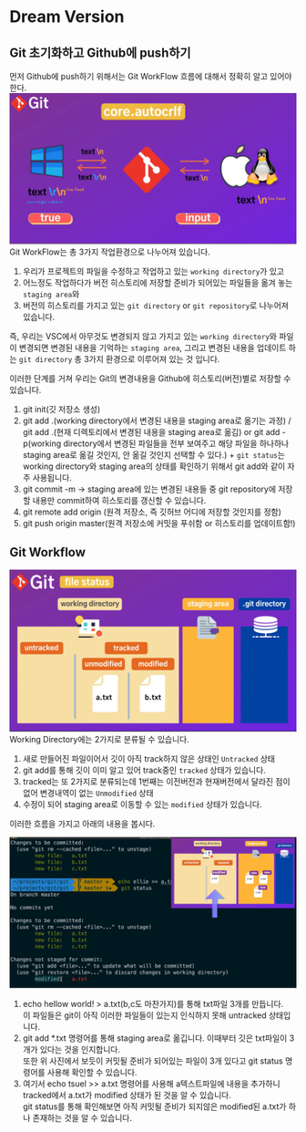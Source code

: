 # Dream Version

## Git 초기화하고 Github에 push하기

먼저 Github에 push하기 위해서는 Git WorkFlow 흐름에 대해서 정확히 알고 있어야 한다.<br>
![01-2](./Subject1/01-1.PNG)
Git WorkFlow는 총 3가지 작업환경으로 나누어져 있습니다.<br>

1. 우리가 프로젝트의 파일을 수정하고 작업하고 있는 `working directory`가 있고<br>
2. 어느정도 작업하다가 버전 히스토리에 저장할 준비가 되어있는 파일들을 옮겨 놓는 `staging area`와
3. 버전의 히스토리를 가지고 있는 `git directory` or `git repository`로 나누어져 있습니다.<br>

즉, 우리는 VSC에서 아무것도 변경되지 않고 가지고 있는 `working directory`와 파일이 변경되면 변경된 내용을 기억하는 `staging area`, 그리고 변경된 내용을 업데이트 하는 `git directory` 총 3가지 환경으로 이루어져 있는 것 입니다.<br>

이러한 단계를 거쳐 우리는 Git의 변경내용을 Github에 히스토리(버전)별로 저장할 수 있습니다.<br>

1. git init(깃 저장소 생성)
2. git add .(working directory에서 변경된 내용을 staging area로 옮기는 과정) / git add .(현재 디렉토리에서 변경된 내용을 staging area로 옮김) or git add -p(working directory에서 변경된 파일들을 전부 보여주고 해당 파일을 하나하나 staging area로 옮길 것인지, 안 옮길 것인지 선택할 수 있다.) + `git status`는 working directory와 staging area의 상태를 확인하기 위해서 git add와 같이 자주 사용됩니다.<br>
3. git commit -m -> staging area에 있는 변경된 내용들 중 git repository에 저장할 내용만 commit하여 히스토리를 갱신할 수 있습니다.<br>
4. git remote add origin <url>(원격 저장소, 즉 깃허브 어디에 저장할 것인지를 정함)<br>
5. git push origin master(원격 저장소에 커밋을 푸쉬함 or 히스토리를 업데이트함!)<br>

## Git Workflow

![02-1](./Subject2/02-1.PNG)
Working Directory에는 2가지로 분류될 수 있습니다.<br>

1. 새로 만들어진 파일이어서 깃이 아직 track하지 않은 상태인 `Untracked` 상태
2. git add를 통해 깃이 이미 알고 있어 track중인 `tracked` 상태가 있습니다.
3. tracked는 또 2가지로 분류되는데 1번째는 이전버전과 현재버전에서 달라진 점이 없어 변경내역이 없는 `Unmodified` 상태
4. 수정이 되어 staging area로 이동할 수 있는 `modified` 상태가 있습니다.

이러한 흐름을 가지고 아래의 내용을 봅시다.

![02-2](./Subject2/02-2.PNG)

1. echo hellow world! > a.txt(b,c도 마찬가지)를 통해 txt파일 3개를 만듭니다.<br>
   이 파일들은 git이 아직 이러한 파일들이 있는지 인식하지 못해 untracked 상태입니다.
2. git add \*.txt 명령어를 통해 staging area로 옮깁니다. 이때부터 깃은 txt파일이 3개가 있다는 것을 인지합니다.<br>
   또한 위 사진에서 보듯이 커밋될 준비가 되어있는 파일이 3개 있다고 git status 명령어를 사용해 확인할 수 있습니다.<br>
3. 여기서 echo tsuel >> a.txt 명령어를 사용해 a텍스트파일에 내용을 추가하니 tracked에서 a.txt가 modified 상태가 된 것을 알 수 있습니다.<br>
   git status를 통해 확인해보면 아직 커밋될 준비가 되지않은 modified된 a.txt가 하나 존재하는 것을 알 수 있습니다.<br>
